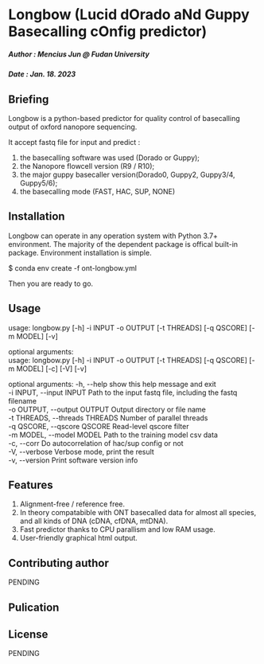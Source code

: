# Longbow (Lucid dOrado aNd Guppy Basecalling cOnfig predictor)
##### Author : Mencius Jun @ Fudan University
##### Date : Jan. 18. 2023

## Briefing
Longbow is a python-based predictor for quality control of basecalling output of oxford nanopore sequencing.

It accept fastq file for input and predict :
1. the basecalling software was used (Dorado or Guppy);
2. the Nanopore flowcell version (R9 / R10);
3. the major guppy basecaller version(Dorado0, Guppy2, Guppy3/4, Guppy5/6);
4. the basecalling mode (FAST, HAC, SUP, NONE)


## Installation

Longbow can operate in any operation system with Python 3.7+ environment. The majority of the dependent package is offical built-in package.
Environment installation is simple.</br>

$ conda env create -f ont-longbow.yml

Then you are ready to go.

## Usage
usage: longbow.py [-h] -i INPUT -o OUTPUT [-t THREADS] [-q QSCORE] [-m MODEL] [-v] </br>

optional arguments: </br>
usage: longbow.py [-h] -i INPUT -o OUTPUT [-t THREADS] [-q QSCORE] [-m MODEL] [-c] [-V] [-v] </br>

optional arguments:
  -h, --help                        show this help message and exit  </br>
  -i INPUT, --input INPUT           Path to the input fastq file, including the fastq filename  </br>
  -o OUTPUT, --output OUTPUT        Output directory or file name  </br>
  -t THREADS, --threads THREADS     Number of parallel threads  </br>
  -q QSCORE, --qscore QSCORE        Read-level qscore filter  </br>
  -m MODEL, --model MODEL           Path to the training model csv data  </br>
  -c, --corr                        Do autocorrelation of hac/sup config or not  </br>
  -V, --verbose                     Verbose mode, print the result  </br>
  -v, --version                     Print software version info  </br>



## Features
1. Alignment-free / reference free.
2. In theory compatabible with ONT basecalled data for almost all species, and all kinds of DNA (cDNA, cfDNA, mtDNA).
3. Fast predictor thanks to CPU parallism and low RAM usage.
4. User-friendly graphical html output.

## Contributing author
PENDING

## Pulication

## License
PENDING
